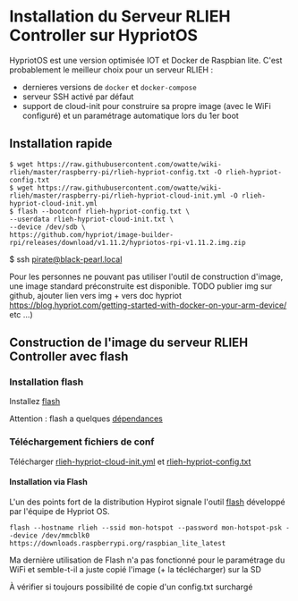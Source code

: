 # Installation du Serveur RLIEH Controller sur HypriotOS

HypriotOS est une version optimisée IOT et Docker de Raspbian lite. C'est probablement le meilleur choix pour un serveur RLIEH :
- dernieres versions de `docker` et `docker-compose`
- serveur SSH activé par défaut
- support de cloud-init pour construire sa propre image (avec le WiFi configuré) et un paramétrage automatique lors du 1er boot

## Installation rapide
```
$ wget https://raw.githubusercontent.com/owatte/wiki-rlieh/master/raspberry-pi/rlieh-hypriot-config.txt -O rlieh-hypriot-config.txt
$ wget https://raw.githubusercontent.com/owatte/wiki-rlieh/master/raspberry-pi/rlieh-hypriot-cloud-init.yml -O rlieh-hypriot-cloud-init.yml
$ flash --bootconf rlieh-hypriot-config.txt \
--userdata rlieh-hypriot-cloud-init.txt \
--device /dev/sdb \ 
https://github.com/hypriot/image-builder-rpi/releases/download/v1.11.2/hypriotos-rpi-v1.11.2.img.zip

```

$ ssh pirate@black-pearl.local

Pour les personnes ne pouvant pas utiliser l'outil de construction d'image, une image standard préconstruite est disponible.
TODO publier img sur github, ajouter lien vers img + vers doc hypriot https://blog.hypriot.com/getting-started-with-docker-on-your-arm-device/ etc ...)

## Construction de l'image du serveur RLIEH Controller avec flash

### Installation flash

Installez [flash](https://github.com/hypriot/flash#installation) 

Attention : flash a quelques [dépendances](https://github.com/hypriot/flash#install-dependencies) 

### Téléchargement fichiers de conf

Télécharger [rlieh-hypriot-cloud-init.yml](rlieh-hypriot-cloud-init.yml) et [rlieh-hypriot-config.txt](rlieh-hypriot-config.txt)
#### Installation via Flash

L'un des points fort de la distribution Hypirot signale l'outil [flash](https://github.com/hypriot/flash) développé par l'équipe de Hypriot OS. 

```
flash --hostname rlieh --ssid mon-hotspot --password mon-hotspot-psk --device /dev/mmcblk0 https://downloads.raspberrypi.org/raspbian_lite_latest
```

Ma dernière utilisation de Flash n'a pas fonctionné pour le paramétrage du WiFi et semble-t-il a juste copié l'image (+ la téclécharger) sur la SD  

À vérifier si toujours possibilité de copie d'un config.txt surchargé 

